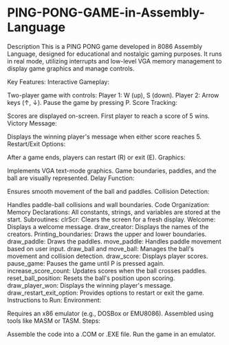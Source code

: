 # PING-PONG-GAME-in-Assembly-Language
Description
This is a PING PONG game developed in 8086 Assembly Language, designed for educational and nostalgic gaming purposes. It runs in real mode, utilizing interrupts and low-level VGA memory management to display game graphics and manage controls.

Key Features:
Interactive Gameplay:

Two-player game with controls:
Player 1: W (up), S (down).
Player 2: Arrow keys (↑, ↓).
Pause the game by pressing P.
Score Tracking:

Scores are displayed on-screen.
First player to reach a score of 5 wins.
Victory Message:

Displays the winning player's message when either score reaches 5.
Restart/Exit Options:

After a game ends, players can restart (R) or exit (E).
Graphics:

Implements VGA text-mode graphics.
Game boundaries, paddles, and the ball are visually represented.
Delay Function:

Ensures smooth movement of the ball and paddles.
Collision Detection:

Handles paddle-ball collisions and wall boundaries.
Code Organization:
Memory Declarations: All constants, strings, and variables are stored at the start.
Subroutines:
clrScr: Clears the screen for a fresh display.
Welcome: Displays a welcome message.
draw_creator: Displays the names of the creators.
Printing_boundaries: Draws the upper and lower boundaries.
draw_paddle: Draws the paddles.
move_paddle: Handles paddle movement based on user input.
draw_ball and move_ball: Manages the ball's movement and collision detection.
draw_score: Displays player scores.
pause_game: Pauses the game until P is pressed again.
increase_score_count: Updates scores when the ball crosses paddles.
reset_ball_position: Resets the ball's position upon scoring.
draw_player_won: Displays the winning player's message.
draw_restart_exit_option: Provides options to restart or exit the game.
Instructions to Run:
Environment:

Requires an x86 emulator (e.g., DOSBox or EMU8086).
Assembled using tools like MASM or TASM.
Steps:

Assemble the code into a .COM or .EXE file.
Run the game in an emulator.
